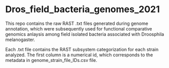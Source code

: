 # Dros_field_bacteria_genomes_2021
This repo contains the raw RAST .txt files generated during genome annotation, which were subsequently used for functional comparative genomics anlaysis among field isolated bacteria associated with Droosphila melanogaster.

Each .txt file contains the RAST subsystem categorization for each strain analyzed. The first column is a numerical id, which corresponds to the metadata in genome_strain_file_IDs.csv file.
